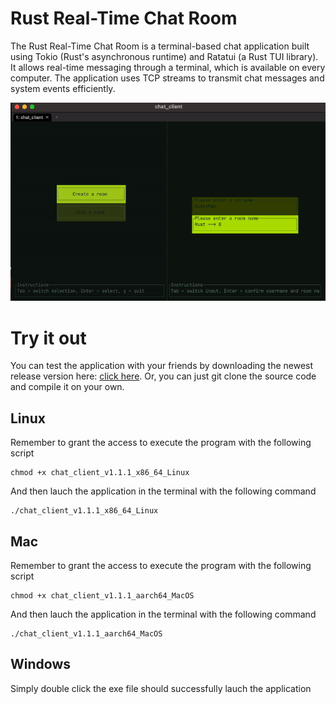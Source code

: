 # Rust Real-Time Chat Room
The Rust Real-Time Chat Room is a terminal-based chat application built using Tokio (Rust's asynchronous runtime) and Ratatui (a Rust TUI library). It allows real-time messaging through a terminal, which is available on every computer. The application uses TCP streams to transmit chat messages and system events efficiently.


![A demo gif](https://github.com/Jazzcort/Rust_RealTime_Chat/blob/main/demo.gif)

# Try it out
You can test the application with your friends by downloading the newest release version here: [click here](https://github.com/Jazzcort/Rust_RealTime_Chat/releases). Or, you can just git clone the source code and compile it on your own.
## Linux
Remember to grant the access to execute the program with the following script
```shell
chmod +x chat_client_v1.1.1_x86_64_Linux
```
And then lauch the application in the terminal with the following command
```shell
./chat_client_v1.1.1_x86_64_Linux 
```
## Mac
Remember to grant the access to execute the program with the following script
```shell
chmod +x chat_client_v1.1.1_aarch64_MacOS
```
And then lauch the application in the terminal with the following command
```shell
./chat_client_v1.1.1_aarch64_MacOS
```
## Windows
Simply double click the exe file should successfully lauch the application
